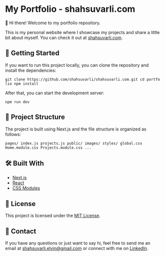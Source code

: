 My Portfolio - shahsuvarli.com
==============================

👋 Hi there! Welcome to my portfolio repository.

This is my personal website where I showcase my projects and share a little bit about myself. You can check it out at [shahsuvarli.com](https://shahsuvarli.netlify.app/).

🚀 Getting Started
------------------

If you want to run this project locally, you can clone the repository and install the dependencies:

`git clone https://github.com/shahsuvarli/shahsuvarli.com.git cd portfolio npm install`

After that, you can start the development server:

`npm run dev`

📂 Project Structure
--------------------
The project is built using Next.js and the file structure is organized as follows:

`pages/ index.js projects.js public/ images/ styles/ global.css Home.module.css Projects.module.css ...`

🛠️ Built With
--------------

-   [Next.js](https://nextjs.org/)
-   [React](https://reactjs.org/)
-   [CSS Modules](https://github.com/css-modules/css-modules)

📝 License
----------

This project is licensed under the [MIT License](https://opensource.org/licenses/MIT).

📧 Contact
----------

If you have any questions or just want to say hi, feel free to send me an email at <shahsuvarli.elvin@gmail.com> or connect with me on [LinkedIn](https://www.linkedin.com/in/shahsuvarli/).
